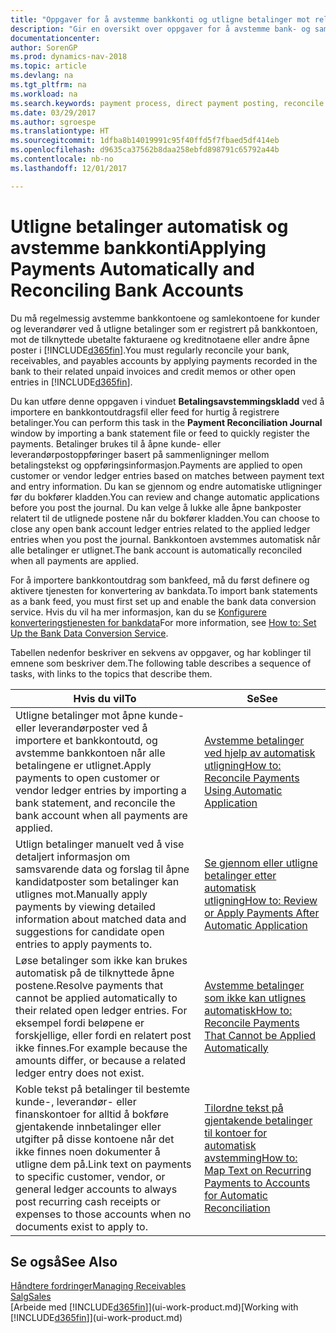```yaml
---
title: "Oppgaver for å avstemme bankkonti og utligne betalinger mot relaterte poster"
description: "Gir en oversikt over oppgaver for å avstemme bank- og samlekontiene, bokføre innbetalinger og utgifter og utligne betalinger automatisk."
documentationcenter: 
author: SorenGP
ms.prod: dynamics-nav-2018
ms.topic: article
ms.devlang: na
ms.tgt_pltfrm: na
ms.workload: na
ms.search.keywords: payment process, direct payment posting, reconcile payment, expenses, cash receipts
ms.date: 03/29/2017
ms.author: sgroespe
ms.translationtype: HT
ms.sourcegitcommit: 1dfba8b14019991c95f40ffd5f7fbaed5df414eb
ms.openlocfilehash: d9635ca37562b8daa258ebfd898791c65792a44b
ms.contentlocale: nb-no
ms.lasthandoff: 12/01/2017

---
```

# <a name="applying-payments-automatically-and-reconciling-bank-accounts"></a><span data-ttu-id="33bde-103">Utligne betalinger automatisk og avstemme bankkonti</span><span class="sxs-lookup"><span data-stu-id="33bde-103">Applying Payments Automatically and Reconciling Bank Accounts</span></span>
<span data-ttu-id="33bde-104">Du må regelmessig avstemme bankkontoene og samlekontoene for kunder og leverandører ved å utligne betalinger som er registrert på bankkontoen, mot de tilknyttede ubetalte fakturaene og kreditnotaene eller andre åpne poster i [!INCLUDE[d365fin](includes/d365fin_long_md.md)].</span><span class="sxs-lookup"><span data-stu-id="33bde-104">You must regularly reconcile your bank, receivables, and payables accounts by applying payments recorded in the bank to their related unpaid invoices and credit memos or other open entries in [!INCLUDE[d365fin](includes/d365fin_long_md.md)].</span></span>  

<span data-ttu-id="33bde-105">Du kan utføre denne oppgaven i vinduet **Betalingsavstemmingskladd** ved å importere en bankkontoutdragsfil eller feed for hurtig å registrere betalinger.</span><span class="sxs-lookup"><span data-stu-id="33bde-105">You can perform this task in the **Payment Reconciliation Journal** window by importing a bank statement file or feed to quickly register the payments.</span></span> <span data-ttu-id="33bde-106">Betalinger brukes til å åpne kunde- eller leverandørpostoppføringer basert på sammenligninger mellom betalingstekst og oppføringsinformasjon.</span><span class="sxs-lookup"><span data-stu-id="33bde-106">Payments are applied to open customer or vendor ledger entries based on matches between payment text and entry information.</span></span> <span data-ttu-id="33bde-107">Du kan se gjennom og endre automatiske utligninger før du bokfører kladden.</span><span class="sxs-lookup"><span data-stu-id="33bde-107">You can review and change automatic applications before you post the journal.</span></span> <span data-ttu-id="33bde-108">Du kan velge å lukke alle åpne bankposter relatert til de utlignede postene når du bokfører kladden.</span><span class="sxs-lookup"><span data-stu-id="33bde-108">You can choose to close any open bank account ledger entries related to the applied ledger entries when you post the journal.</span></span> <span data-ttu-id="33bde-109">Bankkontoen avstemmes automatisk når alle betalinger er utlignet.</span><span class="sxs-lookup"><span data-stu-id="33bde-109">The bank account is automatically reconciled when all payments are applied.</span></span>  

<span data-ttu-id="33bde-110">For å importere bankkontoutdrag som bankfeed, må du først definere og aktivere tjenesten for konvertering av bankdata.</span><span class="sxs-lookup"><span data-stu-id="33bde-110">To import bank statements as a bank feed, you must first set up and enable the bank data conversion service.</span></span> <span data-ttu-id="33bde-111">Hvis du vil ha mer informasjon, kan du se [Konfigurere konverteringstjenesten for bankdata](bank-how-setup-bank-data-conversion-service.md)</span><span class="sxs-lookup"><span data-stu-id="33bde-111">For more information, see [How to: Set Up the Bank Data Conversion Service](bank-how-setup-bank-data-conversion-service.md).</span></span>  

<span data-ttu-id="33bde-112">Tabellen nedenfor beskriver en sekvens av oppgaver, og har koblinger til emnene som beskriver dem.</span><span class="sxs-lookup"><span data-stu-id="33bde-112">The following table describes a sequence of tasks, with links to the topics that describe them.</span></span>  

| <span data-ttu-id="33bde-113">Hvis du vil</span><span class="sxs-lookup"><span data-stu-id="33bde-113">To</span></span> | <span data-ttu-id="33bde-114">Se</span><span class="sxs-lookup"><span data-stu-id="33bde-114">See</span></span> |
| --- | --- |
| <span data-ttu-id="33bde-115">Utligne betalinger mot åpne kunde- eller leverandørposter ved å importere et bankkontoutd, og avstemme bankkontoen når alle betalingene er utlignet.</span><span class="sxs-lookup"><span data-stu-id="33bde-115">Apply payments to open customer or vendor ledger entries by importing a bank statement, and reconcile the bank account when all payments are applied.</span></span> |[<span data-ttu-id="33bde-116">Avstemme betalinger ved hjelp av automatisk utligning</span><span class="sxs-lookup"><span data-stu-id="33bde-116">How to: Reconcile Payments Using Automatic Application</span></span>](receivables-how-reconcile-payments-auto-application.md) |
| <span data-ttu-id="33bde-117">Utlign betalinger manuelt ved å vise detaljert informasjon om samsvarende data og forslag til åpne kandidatposter som betalinger kan utlignes mot.</span><span class="sxs-lookup"><span data-stu-id="33bde-117">Manually apply payments by viewing detailed information about matched data and suggestions for candidate open entries to apply payments to.</span></span> |[<span data-ttu-id="33bde-118">Se gjennom eller utligne betalinger etter automatisk utligning</span><span class="sxs-lookup"><span data-stu-id="33bde-118">How to: Review or Apply Payments After Automatic Application</span></span>](receivables-how-review-apply-payments-auto-application.md) |
| <span data-ttu-id="33bde-119">Løse betalinger som ikke kan brukes automatisk på de tilknyttede åpne postene.</span><span class="sxs-lookup"><span data-stu-id="33bde-119">Resolve payments that cannot be applied automatically to their related open ledger entries.</span></span> <span data-ttu-id="33bde-120">For eksempel fordi beløpene er forskjellige, eller fordi en relatert post ikke finnes.</span><span class="sxs-lookup"><span data-stu-id="33bde-120">For example because the amounts differ, or because a related ledger entry does not exist.</span></span> |[<span data-ttu-id="33bde-121">Avstemme betalinger som ikke kan utlignes automatisk</span><span class="sxs-lookup"><span data-stu-id="33bde-121">How to: Reconcile Payments That Cannot be Applied Automatically</span></span>](receivables-how-reconcile-payments-cannot-apply-auto.md) |
| <span data-ttu-id="33bde-122">Koble tekst på betalinger til bestemte kunde-, leverandør- eller finanskontoer for alltid å bokføre gjentakende innbetalinger eller utgifter på disse kontoene når det ikke finnes noen dokumenter å utligne dem på.</span><span class="sxs-lookup"><span data-stu-id="33bde-122">Link text on payments to specific customer, vendor, or general ledger accounts to always post recurring cash receipts or expenses to those accounts when no documents exist to apply to.</span></span> |[<span data-ttu-id="33bde-123">Tilordne tekst på gjentakende betalinger til kontoer for automatisk avstemming</span><span class="sxs-lookup"><span data-stu-id="33bde-123">How to: Map Text on Recurring Payments to Accounts for Automatic Reconciliation</span></span>](receivables-how-map-text-recurring-payments-accounts-auto-reconcilliation.md) |

## <a name="see-also"></a><span data-ttu-id="33bde-124">Se også</span><span class="sxs-lookup"><span data-stu-id="33bde-124">See Also</span></span>
[<span data-ttu-id="33bde-125">Håndtere fordringer</span><span class="sxs-lookup"><span data-stu-id="33bde-125">Managing Receivables</span></span>](receivables-manage-receivables.md)  
[<span data-ttu-id="33bde-126">Salg</span><span class="sxs-lookup"><span data-stu-id="33bde-126">Sales</span></span>](sales-manage-sales.md)  
<span data-ttu-id="33bde-127">[Arbeide med [!INCLUDE[d365fin](includes/d365fin_md.md)]](ui-work-product.md)</span><span class="sxs-lookup"><span data-stu-id="33bde-127">[Working with [!INCLUDE[d365fin](includes/d365fin_md.md)]](ui-work-product.md)</span></span>

